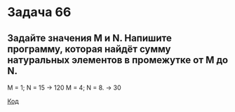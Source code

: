 # Задача 66
## Задайте значения M и N. Напишите программу, которая найдёт сумму натуральных элементов в промежутке от M до N.
M = 1; N = 15 -> 120 M = 4; N = 8. -> 30

[Код]()